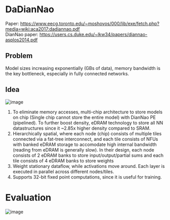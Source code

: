# DaDianNao

Paper: https://www.eecg.toronto.edu/~moshovos/000/lib/exe/fetch.php?media=wiki:aca2017:dadiannao.pdf  
DianNao paper: https://users.cs.duke.edu/~lkw34/papers/diannao-asplos2014.pdf  
## Problem
Model sizes increasing exponentially (GBs of data), memory bandwidth is the key bottleneck, especially in fully connected networks.

## Idea
![image](https://github.com/tanvisharma/papers/assets/10654294/72b6b925-bfaa-4638-834e-d8232581d3e9)
1. To eliminate memory accesses, multi-chip architecture to store models on chip (Single chip cannot store the entire model) with DianNao PE (pipelined). To further boost density, eDRAM technology to store all NN datastructures since it ~2.85x higher density compared to SRAM.
2. Hierarchically spatial, where each node (chip) consists of multiple tiles connected via a fat-tree interconnect, and each tile consists of NFUs with banked eDRAM storage to accomodate high internal bandwidth (reading from eDRAM is generally slow). In their design, each node consists of 2 eDRAM banks to store input/output/partial sums and each tile consists of 4 eDRAM banks to store weights
3. Weight stationary dataflow, while activations move around. Each layer is executed in parallel across different nodes/tiles.
4. Supports 32-bit fixed point computations, since it is useful for training.
# Evaluation

![image](https://github.com/tanvisharma/papers/assets/10654294/6c2c3270-2aa7-429c-9c35-8ac353de3d28)


